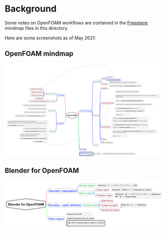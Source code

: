 # Background

Some notes on OpenFOAM workflows are contained in the [Freeplane](https://www.freeplane.org/) mindmap files in this directory.

Here are some screenshots as of May 2021:

OpenFOAM mindmap
-----------------
![OpenFOAM mindmap](freeplane_assets/OpenFOAM_mindmap_screenshot.png)

Blender for OpenFOAM
-----------------
![Blender for OpenFOAM](freeplane_assets/Blender_for_OpenFOAM_screenshot.png)